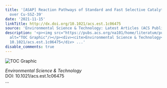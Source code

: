 ```yaml
---
title: '[ASAP] Reaction Pathways of Standard and Fast Selective Catalytic Reduction
  over Cu-SSZ-39'
date: '2021-11-15'
linkTitle: http://dx.doi.org/10.1021/acs.est.1c06475
source: 'Environmental Science & Technology: Latest Articles (ACS Publications)'
description: '<p><img src="https://pubs.acs.org/na101/home/literatum/publisher/achs/journals/content/esthag/0/esthag.ahead-of-print/acs.est.1c06475/20211115/images/medium/es1c06475_0011.gif"
  alt="TOC Graphic"/></p><div><cite>Environmental Science & Technology</cite></div><div>DOI:
  10.1021/acs.est.1c06475</div> ...'
disable_comments: true
---
```

<p><img src="https://pubs.acs.org/na101/home/literatum/publisher/achs/journals/content/esthag/0/esthag.ahead-of-print/acs.est.1c06475/20211115/images/medium/es1c06475_0011.gif" alt="TOC Graphic"/></p><div><cite>Environmental Science & Technology</cite></div><div>DOI: 10.1021/acs.est.1c06475</div> ...